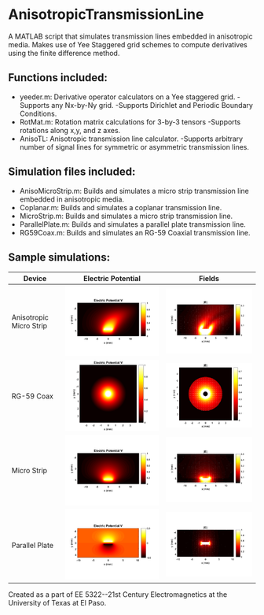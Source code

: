 # AnisotropicTransmissionLine
A MATLAB script that simulates transmission lines embedded in anisotropic media.
Makes use of Yee Staggered grid schemes to compute derivatives using the finite difference method.

## Functions included: ##
* yeeder.m: Derivative operator calculators on a Yee staggered grid.
  -Supports any Nx-by-Ny grid.
  -Supports Dirichlet and Periodic Boundary Conditions.
* RotMat.m: Rotation matrix calculations for 3-by-3 tensors
  -Supports rotations along x,y, and z axes.
* AnisoTL:  Anisotropic transmission line calculator.
  -Supports arbitrary number of signal lines for symmetric or asymmetric transmission lines.
  
## Simulation files included: ##
* AnisoMicroStrip.m:  Builds and simulates a micro strip transmission line embedded in anisotropic media.
* Coplanar.m:         Builds and simulates a coplanar transmission line.
* MicroStrip.m:       Builds and simulates a micro strip transmission line.
* ParallelPlate.m:    Builds and simulates a parallel plate transmission line.
* RG59Coax.m:         Builds and simulates an RG-59 Coaxial transmission line.

## Sample simulations: ##
Device        | Electric Potential | Fields
------------- | ------------- | ------------|
Anisotropic Micro Strip | ![Potential](https://github.com/TasartirAmras/AnisotropicTransmissionLine/blob/master/Graphics/AnisoMicroStripV.png) | ![Fields](https://github.com/TasartirAmras/AnisotropicTransmissionLine/blob/master/Graphics/AnisoMicroStripE.png) |
RG-59 Coax    | ![Potential](https://github.com/TasartirAmras/AnisotropicTransmissionLine/blob/master/Graphics/CoaxV.png)  | ![Fields](https://github.com/TasartirAmras/AnisotropicTransmissionLine/blob/master/Graphics/CoaxE.png)            |
Micro Strip   | ![Potential](https://github.com/TasartirAmras/AnisotropicTransmissionLine/blob/master/Graphics/MicroStripV.png)  |  ![Fields](https://github.com/TasartirAmras/AnisotropicTransmissionLine/blob/master/Graphics/MicroStripE.png)           |
Parallel Plate | ![Potential](https://github.com/TasartirAmras/AnisotropicTransmissionLine/blob/master/Graphics/ParallelPlateV.png) | ![Fields](https://github.com/TasartirAmras/AnisotropicTransmissionLine/blob/master/Graphics/ParallelPlateE.png)

Created as a part of EE 5322--21st Century Electromagnetics at the University of Texas at El Paso.
